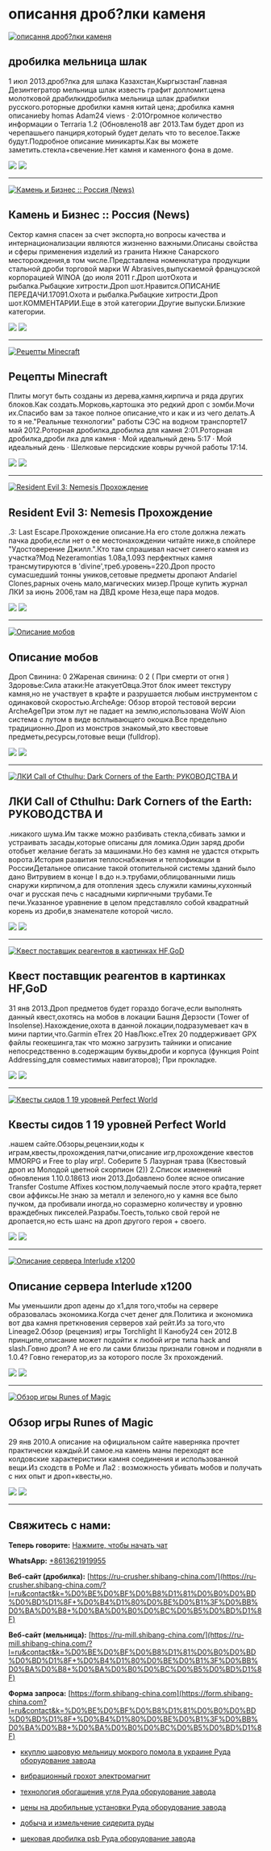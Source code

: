 # описання дроб?лки каменя

<a href="https://swt.shibang-china.com/?l=ru&img&k=%D0%BE%D0%BF%D0%B8%D1%81%D0%B0%D0%BD%D0%BD%D1%8F+%D0%B4%D1%80%D0%BE%D0%B1%3F%D0%BB%D0%BA%D0%B8+%D0%BA%D0%B0%D0%BC%D0%B5%D0%BD%D1%8F" target="_blank">![описання дроб?лки каменя](http://static.shibang-china.com/all-800x300/611.jpg)</a>

## дробилка мельница шлак
1 июл 2013.дроб?лка для шлака Казахстан,КыргызстанГлавная Дезинтегратор мельница шлак известь графит долломит.цена молотковой драбилкидробилка мельница шлак драбилки русского.роторные дробилки камня китай цена;.дробилка камня описаниеby homas Adam24 views &middot; 2:01Огромное количество информации о Terraria 1.2 (Обновлено18 авг 2013.Там будет дроп из черепашьего панциря,который будет делать что то веселое.Также будут.Подробное описание миникарты.Как вы можете заметить.стекла+свечение.Нет камня и каменного фона в доме.


<a href="https://whatsapp.shibangsoft.com/WhatsApp.php" target="_blank" title="WhatsApp">![](http://static.shibang-china.com/icon/whatsapp.png)</a> <a href="https://swt.shibang-china.com/?l=ru&icon&k=%D0%BE%D0%BF%D0%B8%D1%81%D0%B0%D0%BD%D0%BD%D1%8F+%D0%B4%D1%80%D0%BE%D0%B1%3F%D0%BB%D0%BA%D0%B8+%D0%BA%D0%B0%D0%BC%D0%B5%D0%BD%D1%8F" target="_blank">![](http://static.shibang-china.com/icon/chat-ru.png)</a>

---

<a href="https://swt.shibang-china.com/?l=ru&img&k=%D0%BE%D0%BF%D0%B8%D1%81%D0%B0%D0%BD%D0%BD%D1%8F+%D0%B4%D1%80%D0%BE%D0%B1%3F%D0%BB%D0%BA%D0%B8+%D0%BA%D0%B0%D0%BC%D0%B5%D0%BD%D1%8F" target="_blank">![Камень и Бизнес :: Россия (News)](http://static.shibang-china.com/all-800x300/1460.jpg)</a>

## Камень и Бизнес :: Россия (News)
Сектор камня спасен за счет экспорта,но вопросы качества и интернационализации являются жизненно важными.Описаны свойства и сферы применения изделий из гранита Нижне Санарского месторождения,в том числе.Представлена номенклатура продукции стальной дроби торговой марки W Abrasives,выпускаемой французской корпорацией WINOA (до июля 2011 г.Дроп шотОхота и рыбалка.Рыбацкие хитрости.Дроп шот.Нравится.ОПИСАНИЕ ПЕРЕДАЧИ.17091.Охота и рыбалка.Рыбацкие хитрости.Дроп шот.КОММЕНТАРИИ.Еще в этой категории.Другие выпуски.Близкие категории.


<a href="https://whatsapp.shibangsoft.com/WhatsApp.php" target="_blank" title="WhatsApp">![](http://static.shibang-china.com/icon/whatsapp.png)</a> <a href="https://swt.shibang-china.com/?l=ru&icon&k=%D0%BE%D0%BF%D0%B8%D1%81%D0%B0%D0%BD%D0%BD%D1%8F+%D0%B4%D1%80%D0%BE%D0%B1%3F%D0%BB%D0%BA%D0%B8+%D0%BA%D0%B0%D0%BC%D0%B5%D0%BD%D1%8F" target="_blank">![](http://static.shibang-china.com/icon/chat-ru.png)</a>

---

<a href="https://swt.shibang-china.com/?l=ru&img&k=%D0%BE%D0%BF%D0%B8%D1%81%D0%B0%D0%BD%D0%BD%D1%8F+%D0%B4%D1%80%D0%BE%D0%B1%3F%D0%BB%D0%BA%D0%B8+%D0%BA%D0%B0%D0%BC%D0%B5%D0%BD%D1%8F" target="_blank">![Рецепты Minecraft](http://static.shibang-china.com/all-800x300/608.jpg)</a>

## Рецепты Minecraft
Плиты могут быть созданы из дерева,камня,кирпича и ряда других блоков.Как создать.Морковь,картошка это редкий дроп с зомби.Мочи их.Спасибо вам за такое полное описание,что и как и из чего делать.А то я не.&quot;Реальные технологии&quot; работы СЭС на водном транспорте17 май 2012.Роторная дробилка,дробилка для камня 2:01.Роторная дробилка,дроби лка для камня &middot; Мой идеальный день 5:17 &middot; Мой идеальный день &middot; Шелковые персидские ковры ручной работы 17:14.


<a href="https://whatsapp.shibangsoft.com/WhatsApp.php" target="_blank" title="WhatsApp">![](http://static.shibang-china.com/icon/whatsapp.png)</a> <a href="https://swt.shibang-china.com/?l=ru&icon&k=%D0%BE%D0%BF%D0%B8%D1%81%D0%B0%D0%BD%D0%BD%D1%8F+%D0%B4%D1%80%D0%BE%D0%B1%3F%D0%BB%D0%BA%D0%B8+%D0%BA%D0%B0%D0%BC%D0%B5%D0%BD%D1%8F" target="_blank">![](http://static.shibang-china.com/icon/chat-ru.png)</a>

---

<a href="https://swt.shibang-china.com/?l=ru&img&k=%D0%BE%D0%BF%D0%B8%D1%81%D0%B0%D0%BD%D0%BD%D1%8F+%D0%B4%D1%80%D0%BE%D0%B1%3F%D0%BB%D0%BA%D0%B8+%D0%BA%D0%B0%D0%BC%D0%B5%D0%BD%D1%8F" target="_blank">![Resident Evil 3: Nemesis Прохождение](http://static.shibang-china.com/all-800x300/146.jpg)</a>

## Resident Evil 3: Nemesis Прохождение
.3: Last Escape.Прохождение описание.На его столе должна лежать пачка дроби,если нет о ее местонахождении читайте ниже,в спойлере "Удостоверение Джилл.".Кто там спрашивал насчет синего камня из участка?Мод Nezeramontias 1.08a,1.093 перфектных камня трансмутируются в 'divine',треб.уровень=220.Дроп просто сумасшедший тонны уников,сетовые предметы дропают Andariel Clones,рарных очень мало,магических мизер.Проще купить журнал ЛКИ за июнь 2006,там на ДВД кроме Неза,еще пара модов.


<a href="https://whatsapp.shibangsoft.com/WhatsApp.php" target="_blank" title="WhatsApp">![](http://static.shibang-china.com/icon/whatsapp.png)</a> <a href="https://swt.shibang-china.com/?l=ru&icon&k=%D0%BE%D0%BF%D0%B8%D1%81%D0%B0%D0%BD%D0%BD%D1%8F+%D0%B4%D1%80%D0%BE%D0%B1%3F%D0%BB%D0%BA%D0%B8+%D0%BA%D0%B0%D0%BC%D0%B5%D0%BD%D1%8F" target="_blank">![](http://static.shibang-china.com/icon/chat-ru.png)</a>

---

<a href="https://swt.shibang-china.com/?l=ru&img&k=%D0%BE%D0%BF%D0%B8%D1%81%D0%B0%D0%BD%D0%BD%D1%8F+%D0%B4%D1%80%D0%BE%D0%B1%3F%D0%BB%D0%BA%D0%B8+%D0%BA%D0%B0%D0%BC%D0%B5%D0%BD%D1%8F" target="_blank">![Описание мобов](http://static.shibang-china.com/all-800x300/328.jpg)</a>

## Описание мобов
Дроп Свинина: 0 2Жареная свинина: 0 2 ( При смерти от огня ) Здоровье:Сила атаки:Не атакуетОвца.Этот блок имеет текстуру камня,но не участвует в крафте и разрушается любым инструментом с одинаковой скоростью.ArcheAge: Обзор второй тестовой версии ArcheAgeПри этом лут не падает на землю,использована WoW Aion система с лутом в виде всплывающего окошка.Все предельно традиционно.Дроп из монстров знакомый,это квестовые предметы,ресурсы,готовые вещи (fulldrop).


<a href="https://whatsapp.shibangsoft.com/WhatsApp.php" target="_blank" title="WhatsApp">![](http://static.shibang-china.com/icon/whatsapp.png)</a> <a href="https://swt.shibang-china.com/?l=ru&icon&k=%D0%BE%D0%BF%D0%B8%D1%81%D0%B0%D0%BD%D0%BD%D1%8F+%D0%B4%D1%80%D0%BE%D0%B1%3F%D0%BB%D0%BA%D0%B8+%D0%BA%D0%B0%D0%BC%D0%B5%D0%BD%D1%8F" target="_blank">![](http://static.shibang-china.com/icon/chat-ru.png)</a>

---

<a href="https://swt.shibang-china.com/?l=ru&img&k=%D0%BE%D0%BF%D0%B8%D1%81%D0%B0%D0%BD%D0%BD%D1%8F+%D0%B4%D1%80%D0%BE%D0%B1%3F%D0%BB%D0%BA%D0%B8+%D0%BA%D0%B0%D0%BC%D0%B5%D0%BD%D1%8F" target="_blank">![ЛКИ Call of Cthulhu: Dark Corners of the Earth: РУКОВОДСТВА И](http://static.shibang-china.com/all-800x300/1441.jpg)</a>

## ЛКИ Call of Cthulhu: Dark Corners of the Earth: РУКОВОДСТВА И
.никакого шума.Им также можно разбивать стекла,сбивать замки и устраивать засады,которые описаны для ломика.Один заряд дроби отобьет желание бегать за машинами.Но без камня не удастся открыть ворота.История развития теплоснабжения и теплофикации в РоссииДетальное описание такой отопительной системы зданий было дано Витрувием в конце I в.до н.э.трубами,облицованными лишь снаружи кирпичом,а для отопления здесь служили камины,кухонный очаг и русская печь с насадными кирпичными трубами.Те печи.Указанное уравнение в целом представляло собой квадратный корень из дроби,в знаменателе которой число.


<a href="https://whatsapp.shibangsoft.com/WhatsApp.php" target="_blank" title="WhatsApp">![](http://static.shibang-china.com/icon/whatsapp.png)</a> <a href="https://swt.shibang-china.com/?l=ru&icon&k=%D0%BE%D0%BF%D0%B8%D1%81%D0%B0%D0%BD%D0%BD%D1%8F+%D0%B4%D1%80%D0%BE%D0%B1%3F%D0%BB%D0%BA%D0%B8+%D0%BA%D0%B0%D0%BC%D0%B5%D0%BD%D1%8F" target="_blank">![](http://static.shibang-china.com/icon/chat-ru.png)</a>

---

<a href="https://swt.shibang-china.com/?l=ru&img&k=%D0%BE%D0%BF%D0%B8%D1%81%D0%B0%D0%BD%D0%BD%D1%8F+%D0%B4%D1%80%D0%BE%D0%B1%3F%D0%BB%D0%BA%D0%B8+%D0%BA%D0%B0%D0%BC%D0%B5%D0%BD%D1%8F" target="_blank">![Квест поставщик реагентов в картинках HF,GoD](http://static.shibang-china.com/all-800x300/1491.jpg)</a>

## Квест поставщик реагентов в картинках HF,GoD
31 янв 2013.Дроп предметов будет гораздо богаче,если выполнять данный квест,охотясь на мобов в локации Башня Дерзости (Tower of Insolense).Нахождение,охота в данной локации,подразумевает кач в мини партии,что.Garmin eTrex 20 НавЛюкс.eTrex 20 поддерживает GPX файлы геокешинга,так что можно загрузить тайники и описание непосредственно в.содержащим буквы,дроби и корпуса (функция Point Addressing,для совместимых навигаторов); При прокладке.


<a href="https://whatsapp.shibangsoft.com/WhatsApp.php" target="_blank" title="WhatsApp">![](http://static.shibang-china.com/icon/whatsapp.png)</a> <a href="https://swt.shibang-china.com/?l=ru&icon&k=%D0%BE%D0%BF%D0%B8%D1%81%D0%B0%D0%BD%D0%BD%D1%8F+%D0%B4%D1%80%D0%BE%D0%B1%3F%D0%BB%D0%BA%D0%B8+%D0%BA%D0%B0%D0%BC%D0%B5%D0%BD%D1%8F" target="_blank">![](http://static.shibang-china.com/icon/chat-ru.png)</a>

---

<a href="https://swt.shibang-china.com/?l=ru&img&k=%D0%BE%D0%BF%D0%B8%D1%81%D0%B0%D0%BD%D0%BD%D1%8F+%D0%B4%D1%80%D0%BE%D0%B1%3F%D0%BB%D0%BA%D0%B8+%D0%BA%D0%B0%D0%BC%D0%B5%D0%BD%D1%8F" target="_blank">![Квесты сидов 1 19 уровней Perfect World](http://static.shibang-china.com/all-800x300/1089.jpg)</a>

## Квесты сидов 1 19 уровней Perfect World
.нашем сайте.Обзоры,рецензии,коды к играм,квесты,прохождения,патчи,описание игр,прохождение квестов MMORPG и Free to play игр!. Соберите 5 Лазурная трава (Квестовый дроп из Молодой цветной скорпион (2)) 2.Список изменений обновления 1.10.0.18613 июн 2013.Добавлено более ясное описание Transfer Costume Affixes костюм,получаемый после этого крафта,теряет свои аффиксы.Не знаю за металл и зеленого,но у камня все было пучком, да пробивали иногда,но соразмерно количеству и уровню враждебных пикселей.Разрабы.Тоесть,только свой герой не дропается,но есть шанс на дроп другого героя + своего.


<a href="https://whatsapp.shibangsoft.com/WhatsApp.php" target="_blank" title="WhatsApp">![](http://static.shibang-china.com/icon/whatsapp.png)</a> <a href="https://swt.shibang-china.com/?l=ru&icon&k=%D0%BE%D0%BF%D0%B8%D1%81%D0%B0%D0%BD%D0%BD%D1%8F+%D0%B4%D1%80%D0%BE%D0%B1%3F%D0%BB%D0%BA%D0%B8+%D0%BA%D0%B0%D0%BC%D0%B5%D0%BD%D1%8F" target="_blank">![](http://static.shibang-china.com/icon/chat-ru.png)</a>

---

<a href="https://swt.shibang-china.com/?l=ru&img&k=%D0%BE%D0%BF%D0%B8%D1%81%D0%B0%D0%BD%D0%BD%D1%8F+%D0%B4%D1%80%D0%BE%D0%B1%3F%D0%BB%D0%BA%D0%B8+%D0%BA%D0%B0%D0%BC%D0%B5%D0%BD%D1%8F" target="_blank">![Описание сервера Interlude x1200](http://static.shibang-china.com/all-800x300/327.jpg)</a>

## Описание сервера Interlude x1200
Мы уменьшили дроп адены до х1,для того,чтобы на сервере образовалась экономика.Когда счет денег для.Политика и экономика вот два камня преткновения серверов хай рейт.Из за того,что Lineage2.Обзор (рецензия) игры Torchlight II Канобу24 сен 2012.В принципе,описание может подойти к любой игре типа hack and slash.Говно дроп? А не его ли сами близзы признали говном и подняли в 1.0.4? Говно генератор,из за которого после 3х прохождений.


<a href="https://whatsapp.shibangsoft.com/WhatsApp.php" target="_blank" title="WhatsApp">![](http://static.shibang-china.com/icon/whatsapp.png)</a> <a href="https://swt.shibang-china.com/?l=ru&icon&k=%D0%BE%D0%BF%D0%B8%D1%81%D0%B0%D0%BD%D0%BD%D1%8F+%D0%B4%D1%80%D0%BE%D0%B1%3F%D0%BB%D0%BA%D0%B8+%D0%BA%D0%B0%D0%BC%D0%B5%D0%BD%D1%8F" target="_blank">![](http://static.shibang-china.com/icon/chat-ru.png)</a>

---

<a href="https://swt.shibang-china.com/?l=ru&img&k=%D0%BE%D0%BF%D0%B8%D1%81%D0%B0%D0%BD%D0%BD%D1%8F+%D0%B4%D1%80%D0%BE%D0%B1%3F%D0%BB%D0%BA%D0%B8+%D0%BA%D0%B0%D0%BC%D0%B5%D0%BD%D1%8F" target="_blank">![Обзор игры Runes of Magic](http://static.shibang-china.com/all-800x300/745.jpg)</a>

## Обзор игры Runes of Magic
29 янв 2010.А описание на официальном сайте наверняка прочтет практически каждый.И самое.на камень маны переходят все колдовские характеристики камня соединения и использованной вещи.Из сходств в РоМе и Ла2 : возможность убивать мобов и получать с них опыт и дроп+квесты,но.

<a href="https://whatsapp.shibangsoft.com/WhatsApp.php" target="_blank" title="WhatsApp">![](http://static.shibang-china.com/icon/whatsapp.png)</a> <a href="https://swt.shibang-china.com/?l=ru&icon&k=%D0%BE%D0%BF%D0%B8%D1%81%D0%B0%D0%BD%D0%BD%D1%8F+%D0%B4%D1%80%D0%BE%D0%B1%3F%D0%BB%D0%BA%D0%B8+%D0%BA%D0%B0%D0%BC%D0%B5%D0%BD%D1%8F" target="_blank">![](http://static.shibang-china.com/icon/chat-ru.png)</a>

---
## Свяжитесь с нами:

**Теперь говорите:** [Нажмите, чтобы начать чат](https://swt.shibang-china.com?l=ru&contact&k=%D0%BE%D0%BF%D0%B8%D1%81%D0%B0%D0%BD%D0%BD%D1%8F+%D0%B4%D1%80%D0%BE%D0%B1%3F%D0%BB%D0%BA%D0%B8+%D0%BA%D0%B0%D0%BC%D0%B5%D0%BD%D1%8F)

**WhatsApp:**  [+8613621919955](https://whatsapp.shibangsoft.com/WhatsApp.php)

**Веб-сайт (дробилка):** [https://ru-crusher.shibang-china.com/](https://ru-crusher.shibang-china.com/?l=ru&contact&k=%D0%BE%D0%BF%D0%B8%D1%81%D0%B0%D0%BD%D0%BD%D1%8F+%D0%B4%D1%80%D0%BE%D0%B1%3F%D0%BB%D0%BA%D0%B8+%D0%BA%D0%B0%D0%BC%D0%B5%D0%BD%D1%8F)

**Веб-сайт (мельница):** [https://ru-mill.shibang-china.com/](https://ru-mill.shibang-china.com/?l=ru&contact&k=%D0%BE%D0%BF%D0%B8%D1%81%D0%B0%D0%BD%D0%BD%D1%8F+%D0%B4%D1%80%D0%BE%D0%B1%3F%D0%BB%D0%BA%D0%B8+%D0%BA%D0%B0%D0%BC%D0%B5%D0%BD%D1%8F)

**Форма запроса:** [https://form.shibang-china.com](https://form.shibang-china.com?l=ru&contact&k=%D0%BE%D0%BF%D0%B8%D1%81%D0%B0%D0%BD%D0%BD%D1%8F+%D0%B4%D1%80%D0%BE%D0%B1%3F%D0%BB%D0%BA%D0%B8+%D0%BA%D0%B0%D0%BC%D0%B5%D0%BD%D1%8F)

* [ккуплю шаровую мельницу мокрого помола в украине Руда оборудование завода](../97/%D0%BA%D0%BA%D1%83%D0%BF%D0%BB%D1%8E%20%D1%88%D0%B0%D1%80%D0%BE%D0%B2%D1%83%D1%8E%20%D0%BC%D0%B5%D0%BB%D1%8C%D0%BD%D0%B8%D1%86%D1%83%20%D0%BC%D0%BE%D0%BA%D1%80%D0%BE%D0%B3%D0%BE%20%D0%BF%D0%BE%D0%BC%D0%BE%D0%BB%D0%B0%20%D0%B2%20%D1%83%D0%BA%D1%80%D0%B0%D0%B8%D0%BD%D0%B5%20%D0%A0%D1%83%D0%B4%D0%B0%20%D0%BE%D0%B1%D0%BE%D1%80%D1%83%D0%B4%D0%BE%D0%B2%D0%B0%D0%BD%D0%B8%D0%B5%20%D0%B7%D0%B0%D0%B2%D0%BE%D0%B4%D0%B0.md)

* [вибрационный грохот электромагнит](../104/%D0%B2%D0%B8%D0%B1%D1%80%D0%B0%D1%86%D0%B8%D0%BE%D0%BD%D0%BD%D1%8B%D0%B9%20%D0%B3%D1%80%D0%BE%D1%85%D0%BE%D1%82%20%D1%8D%D0%BB%D0%B5%D0%BA%D1%82%D1%80%D0%BE%D0%BC%D0%B0%D0%B3%D0%BD%D0%B8%D1%82.md)

* [технология обогащения угля Руда оборудование завода](../98/%D1%82%D0%B5%D1%85%D0%BD%D0%BE%D0%BB%D0%BE%D0%B3%D0%B8%D1%8F%20%D0%BE%D0%B1%D0%BE%D0%B3%D0%B0%D1%89%D0%B5%D0%BD%D0%B8%D1%8F%20%D1%83%D0%B3%D0%BB%D1%8F%20%D0%A0%D1%83%D0%B4%D0%B0%20%D0%BE%D0%B1%D0%BE%D1%80%D1%83%D0%B4%D0%BE%D0%B2%D0%B0%D0%BD%D0%B8%D0%B5%20%D0%B7%D0%B0%D0%B2%D0%BE%D0%B4%D0%B0.md)

* [цены на дробильные установки Руда оборудование завода](../102/%D1%86%D0%B5%D0%BD%D1%8B%20%D0%BD%D0%B0%20%D0%B4%D1%80%D0%BE%D0%B1%D0%B8%D0%BB%D1%8C%D0%BD%D1%8B%D0%B5%20%D1%83%D1%81%D1%82%D0%B0%D0%BD%D0%BE%D0%B2%D0%BA%D0%B8%20%D0%A0%D1%83%D0%B4%D0%B0%20%D0%BE%D0%B1%D0%BE%D1%80%D1%83%D0%B4%D0%BE%D0%B2%D0%B0%D0%BD%D0%B8%D0%B5%20%D0%B7%D0%B0%D0%B2%D0%BE%D0%B4%D0%B0.md)

* [добыча и измельчение сидерита руды](../104/%D0%B4%D0%BE%D0%B1%D1%8B%D1%87%D0%B0%20%D0%B8%20%D0%B8%D0%B7%D0%BC%D0%B5%D0%BB%D1%8C%D1%87%D0%B5%D0%BD%D0%B8%D0%B5%20%D1%81%D0%B8%D0%B4%D0%B5%D1%80%D0%B8%D1%82%D0%B0%20%D1%80%D1%83%D0%B4%D1%8B.md)

* [щековая дробилка psb Руда оборудование завода](../102/%D1%89%D0%B5%D0%BA%D0%BE%D0%B2%D0%B0%D1%8F%20%D0%B4%D1%80%D0%BE%D0%B1%D0%B8%D0%BB%D0%BA%D0%B0%20psb%20%D0%A0%D1%83%D0%B4%D0%B0%20%D0%BE%D0%B1%D0%BE%D1%80%D1%83%D0%B4%D0%BE%D0%B2%D0%B0%D0%BD%D0%B8%D0%B5%20%D0%B7%D0%B0%D0%B2%D0%BE%D0%B4%D0%B0.md)